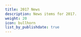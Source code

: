 ```yaml
---
title: 2017 News
description: News items for 2017.
weight: 20
icon: bullhorn
list_by_publishdate: true
---
```

